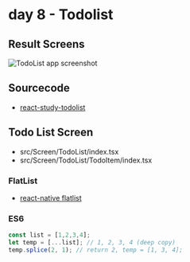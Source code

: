 # day 8 - Todolist

## Result Screens

![TodoList app screenshot](https://raw.githubusercontent.com/dev-yakuza/react-study/master/image/screenshot.png)

## Sourcecode

- [react-study-todolist](https://github.com/dev-yakuza/react-study-todolist)

## Todo List Screen

- src/Screen/TodoList/index.tsx
- src/Screen/TodoList/TodoItem/index.tsx

### FlatList

- [react-native flatlist](https://facebook.github.io/react-native/docs/flatlist)

### ES6

```js
const list = [1,2,3,4];
let temp = [...list]; // 1, 2, 3, 4 (deep copy)
temp.splice(2, 1); // return 2, temp = [1, 3, 4];
```
